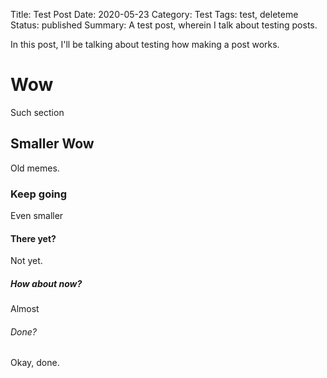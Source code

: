 Title: Test Post
Date: 2020-05-23
Category: Test
Tags: test, deleteme
Status: published
Summary: A test post, wherein I talk about testing posts.

In this post, I'll be talking about testing how making a post works.

# Wow

Such section

## Smaller Wow

Old memes.

### Keep going

Even smaller

#### There yet?

Not yet.

##### How about now?

Almost

###### Done?

Okay, done.
